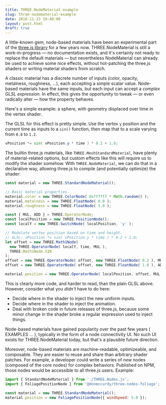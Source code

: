 ```yaml
---
title: THREE.NodeMaterial example
slug: three-nodematerial-example
date: 2018-11-23 19:40:00
layout: post.html
draft: true
---
```


A little-known gem, node-based materials have been an experimental part of the [three.js library](https://threejs.org/) for a few years now. THREE.NodeMaterial is still a work-in-progress — no documentation exists, and it's certainly not ready to replace the default materials — but nevertheless NodeMaterial can already be used to achieve some nice effects, without hot-patching the three.js shaders or writing material shaders from scratch.

A classic  material has a discrete number of inputs (color, opacity, metalness, roughness, ...), each accepting a simple scalar value. Node-based materials have the same inputs, but each input can accept a *complex GLSL expression*. In effect, this gives the opportunity to tweak — or even radically alter — how the property behaves.

Here's a simple example: a sphere, with geometry displaced over time in the vertex shader.

<div id="view"></div>

The GLSL for this effect is pretty simple. Use the vertex `y` position and the current time as inputs to a `sin()` function, then map that to a scale varying from `0.8` to `1.2`.

```glsl
vPosition *= sin( vPosition.y * time ) * 0.2 + 1.0;
```

The builtin three.js materials, like `THREE.MeshStandardMaterial`, have plenty of material-related options, but custom effects like this will require us to modify the shader somehow. With `THREE.NodeMaterial`, we can do that in a declarative way, allowing three.js to compile (and potentially optimize) the shader:

```js
const material = new THREE.StandardNodeMaterial();

// Basic material properties.
material.color = new THREE.ColorNode( 0xffffff * Math.random() );
material.metalness = new THREE.FloatNode( 0.0 );
material.roughness = new THREE.FloatNode( 1.0 );  

const { MUL, ADD } = THREE.OperatorNode;
const localPosition = new THREE.PositionNode();
const localY = new THREE.SwitchNode( localPosition, 'y' );

// Modulate vertex position based on time and height.
// GLSL: vPosition *= sin( vPosition.y * time ) * 0.2 + 1.0;
let offset = new THREE.Math1Node(
  new THREE.OperatorNode( localY, time, MUL ),
  THREE.Math1Node.SIN
);
offset = new THREE.OperatorNode( offset, new THREE.FloatNode( 0.2 ), MUL );
offset = new THREE.OperatorNode( offset, new THREE.FloatNode( 1.0 ), ADD );

material.position = new THREE.OperatorNode( localPosition, offset, MUL );
```

This is clearly more code, and harder to read, than the plain GLSL above. However, consider what you _didn't_ have to do here:

- Decide where in the shader to inject the new uniform inputs.
- Decide where in the shader to inject the animation.
- Deal with broken code in future releases of three.js, because some minor change in the shader broke a regular expression used to inject things.

Node-based materials have gained popularity over the past few years ( EXAMPLES ... ), typically in the form of a node connectivity UI. No such UI exists for THREE.NodeMaterial today, but that's a plausible future direction.

Moreover, node-based materials are machine-readable, optimizeable, and composable. They are easier to reuse and share than arbitrary shader patches. For example, a developer could write a series of _new_ nodes (composed of the core nodes) for complex behaviors. Published on NPM, those nodes would be accessible to all three.js users. Example:

```js
import { StandardNodeMaterial } from './THREE.Nodes.js';
import { FoliagePositionNode } from '@donmccurdy/three-nodes-foliage';

const material = new THREE.StandardNodeMaterial();
material.position = new FoliagePositionNode({ windSpeed: 5.0 });
```

<script type="module">
  import { Runtime, Inspector, createLibrary } from '/notebook-runtime.js';
  import notebook from 'https://api.observablehq.com/@donmccurdy/three-nodematerial-example.js';

  const el = document.querySelector('#view');
  const library = createLibrary(el);

  Runtime.load(notebook, library, (cell) => {
    if (cell.name === 'view') {
      return new Inspector(el);
    }
  });
</script>
